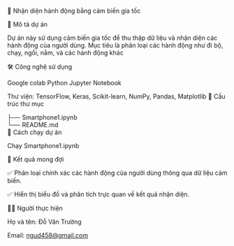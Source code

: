 📌 Nhận diện hành động bằng cảm biến gia tốc

🎯 Mô tả dự án

Dự án này sử dụng cảm biến gia tốc để thu thập dữ liệu và nhận diện các hành động của người dùng. Mục tiêu là phân loại các hành động như đi bộ, chạy, ngồi, nằm, và các hành động khác 

🛠️ Công nghệ sử dụng

Google colab
Python
Jupyter Notebook

Thư viện: TensorFlow, Keras, Scikit-learn, NumPy, Pandas, Matplotlib
📂 Cấu trúc thư mục

├── Smartphone1.ipynb  
└── README.md            
🚀 Cách chạy dự án

Chạy Smartphone1.ipynb

🎯 Kết quả mong đợi

✅ Phân loại chính xác các hành động của người dùng thông qua dữ liệu cảm biến.

✅ Hiển thị biểu đồ và phân tích trực quan về kết quả nhận diện.

👨‍💻 Người thực hiện

Họ và tên: Đỗ Văn Trường

Email: ngud458@gmail.com
